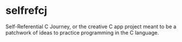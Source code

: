 # selfrefcj
Self-Referential C Journey, or the creative C app project meant to be a patchwork of ideas to practice programming in the C language.
